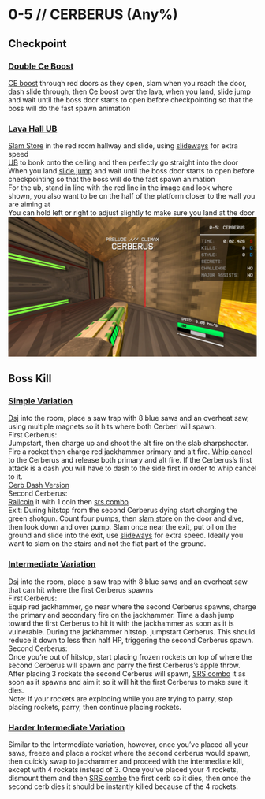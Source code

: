# 0-5 // CERBERUS (Any%)
## Checkpoint

### [Double Ce Boost](https://youtu.be/t32Djfbqi70)
[CE boost](/guides/speedrun-tech.md#ce-boost-core-eject-boost) through red doors as they open, slam when you reach the door, dash slide through, then [Ce boost](/guides/speedrun-tech.md#ce-boost-core-eject-boost) over the lava, when you land, [slide jump](/guides/speedrun-tech.md#slide-jump) and wait until the boss door starts to open before checkpointing so that the boss will do the fast spawn animation
### [Lava Hall UB](https://youtu.be/7KOZgVpFU9k)
[Slam Store](/guides/speedrun-tech.md#slam-store) in the red room hallway and slide, using [slideways](/guides/speedrun-tech.md#slideways) for extra speed <br />
[UB](/guides/speedrun-tech.md#ub-ultraboost) to bonk onto the ceiling and then perfectly go straight into the door <br />
When you land [slide jump](/guides/speedrun-tech.md#slide-jump) and wait until the boss door starts to open before checkpointing so that the boss will do the fast spawn animation <br />
For the ub, stand in line with the red line in the image and look where shown, you also want to be on the half of the platform closer to the wall you are aiming at <br />
You can hold left or right to adjust slightly to make sure you land at the door <br />
![Lava Hall UB](<lava hall ub.png>)

## Boss Kill
### [Simple Variation](https://www.youtube.com/watch?v=oB-7rGVHKnU)
[Dsj](/guides/speedrun-tech.md#dsj-dash-slide-jump) into the room, place a saw trap with 8 blue saws and an overheat saw, using multiple magnets so it hits where both Cerberi will spawn. <br />
First Cerberus: <br />
Jumpstart, then charge up and shoot the alt fire on the slab sharpshooter. Fire a rocket then charge red jackhammer primary and alt fire. [Whip cancel](/guides/speedrun-tech.md#whip-cancel) to the Cerberus and release both primary and alt fire. If the Cerberus’s first attack is a dash you will have to dash to the side first in order to whip cancel to it. <br />
[Cerb Dash Version](https://youtu.be/oB-7rGVHKnU) <br />
Second Cerberus:<br />
[Railcoin](/guides/speedrun-tech.md#railcoins) it with 1 coin then [srs combo](/guides/speedrun-tech.md#srs-combo)<br />
Exit: During hitstop from the second Cerberus dying start charging the green shotgun. Count four pumps, then [slam store](/guides/speedrun-tech.md#slam-store) on the door and [dive](/guides/speedrun-tech.md#dives), then look down and over pump. Slam once near the exit, put oil on the ground and slide into the exit, use [slideways](/guides/speedrun-tech.md#slideways) for extra speed. Ideally you want to slam on the stairs and not the flat part of the ground.<br />
### [Intermediate Variation](https://youtu.be/KGV218RLHEo)
[Dsj](/guides/speedrun-tech.md#dsj-dash-slide-jump) into the room, place a saw trap with 8 blue saws and an overheat saw that can hit where the first Cerberus spawns <br />
First Cerberus: <br />
Equip red jackhammer, go near where the second Cerberus spawns, charge the primary and secondary fire on the jackhammer. Time a dash jump toward the first Cerberus to hit it with the jackhammer as soon as it is vulnerable. During the jackhammer hitstop, jumpstart Cerberus. This should reduce it down to less than half HP, triggering the second Cerberus spawn. <br />
Second Cerberus: <br />
Once you’re out of hitstop, start placing frozen rockets on top of where the second Cerberus will spawn and parry the first Cerberus’s apple throw. After placing 3 rockets the second Cerberus will spawn, [SRS combo](/guides/speedrun-tech.md#srs-combo) it as soon as it spawns and aim it so it will hit the first Cerberus to make sure it dies. <br />
Note: If your rockets are exploding while you are trying to parry, stop placing rockets, parry, then continue placing rockets. <br />
### [Harder Intermediate Variation](https://youtu.be/KGV218RLHEo&t=13s)
Similar to the Intermediate variation, however, once you’ve placed all your saws, freeze and place a rocket where the second cerberus would spawn, then quickly swap to jackhammer and proceed with the intermediate kill, except with 4 rockets instead of 3. Once you’ve placed your 4 rockets, dismount them and then [SRS combo](/guides/speedrun-tech.md#srs-combo) the first cerb so it dies, then once the second cerb dies it should be instantly killed because of the 4 rockets.
